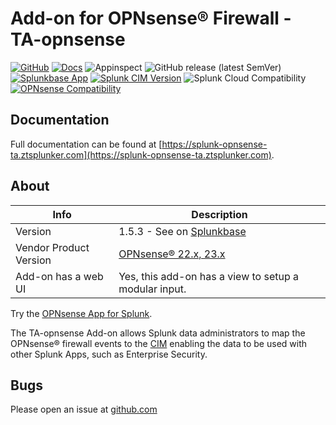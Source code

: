 # Add-on for OPNsense® Firewall - TA-opnsense

[![GitHub](https://img.shields.io/github/license/ZachChristensen28/TA-opnsense)]()
[![Docs](https://github.com/ZachChristensen28/TA-opnsense/actions/workflows/deploy-docs.yml/badge.svg)](https://splunk-opnsense-ta.ztsplunker.com/)
![Appinspect](https://github.com/ZachChristensen28/TA-opnsense/actions/workflows/appinspect.yml/badge.svg)
![GitHub release (latest SemVer)](https://img.shields.io/github/v/release/ZachChristensen28/TA-opnsense)
[![Splunkbase App](https://img.shields.io/badge/Splunkbase-TA--opnsense-blue)](https://splunkbase.splunk.com/app/4538/)
[![Splunk CIM Version](https://img.shields.io/badge/Splunk%20CIM%20Version-5.x%20-success)](https://docs.splunk.com/Documentation/CIM/latest/User/Overview)
![Splunk Cloud Compatibility](https://img.shields.io/badge/Splunk%20Cloud%20Ready-Victoria%20|%20Classic-informational?logo=splunk)
[![OPNsense Compatibility](https://img.shields.io/badge/OPNsense%20Compatibility-22,23-orange?logo=opnsense)](https://opnsense.org/)

## Documentation

Full documentation can be found at [https://splunk-opnsense-ta.ztsplunker.com](https://splunk-opnsense-ta.ztsplunker.com).

## About

 Info | Description
------|----------
Version | 1.5.3 - See on [Splunkbase](https://splunkbase.splunk.com/app/4538/)
Vendor Product Version | [OPNsense® 22.x, 23.x](https://opnsense.org/)
Add-on has a web UI | Yes, this add-on has a view to setup a modular input.

Try the [OPNsense App for Splunk](https://splunkbase.splunk.com/app/5372/).

The TA-opnsense Add-on allows Splunk data administrators to map the OPNsense® firewall events to the [CIM](https://docs.splunk.com/Splexicon:CommonInformationModel) enabling the data to be used with other Splunk Apps, such as Enterprise Security.

## Bugs

Please open an issue at [github.com](https://github.com/ZachChristensen28/TA-opnsense/issues)
